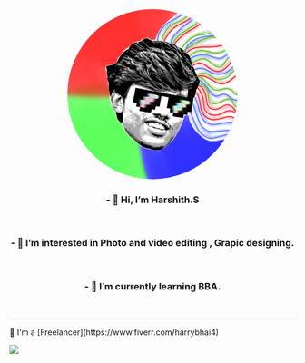 <p align="center">
  <a href=""><img height="300" width="300" style="border-radius:100%" src="/mylogo.png" ></a>

<p align="center"> 
<h3 align="center">- 👋 Hi, I’m Harshith.S</h3><br>
<h3 align="center">- 👀 I’m interested in Photo and video editing , Grapic designing.</h3><br>
<h3 align="center">- 🌱 I’m currently learning BBA.</h3><br>
</p>

</p>

---

<P>
💼 I'm a [Freelancer](https://www.fiverr.com/harrybhai4)
  </p> <a><img src=to get my services , check my profile [CLICK HERE](https://www.fiverr.com/harrybhai4) 
- 🎨 I also create NFT's , Here's my profile [CLICK HERE](https://opensea.io/HarryCharan)
- 🤑 Buy my NFT collection - [Girls on Canvas](https://opensea.io/collection/goc-by-harry)
<!---
HarryC44/HarryC44 is a ✨ special ✨ repository because its `README.md` (this file) appears on your GitHub profile.
You can click the Preview link to take a look at your changes.
--->
